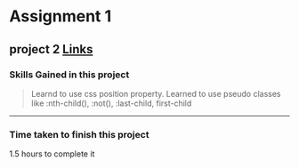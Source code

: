 # Assignment 1
## project 2 [Links](https://liveproj-02.netlify.app/) 
### Skills Gained in this project
 >Learnd to use css position property.
 >Learned to use pseudo classes like :nth-child(), :not(), :last-child, first-child
-----------------
### Time taken to finish this project
1.5 hours to complete it



